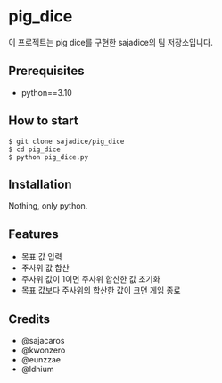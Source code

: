 # pig_dice

이 프로젝트는 pig dice를 구현한 sajadice의 팀 저장소입니다.

## Prerequisites
- python==3.10

## How to start
```shell
$ git clone sajadice/pig_dice
$ cd pig_dice
$ python pig_dice.py
```

## Installation
Nothing, only python.

## Features
- 목표 값 입력
- 주사위 값 합산
- 주사위 값이 1이면 주사위 합산한 값 초기화
- 목표 값보다 주사위의 합산한 값이 크면 게임 종료

## Credits
- @sajacaros
- @kwonzero
- @eunzzae
- @ldhium

